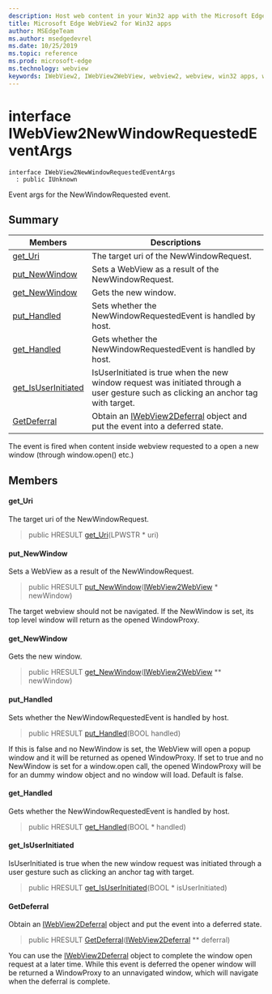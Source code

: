 ```yaml
---
description: Host web content in your Win32 app with the Microsoft Edge WebView2 control
title: Microsoft Edge WebView2 for Win32 apps
author: MSEdgeTeam
ms.author: msedgedevrel
ms.date: 10/25/2019
ms.topic: reference
ms.prod: microsoft-edge
ms.technology: webview
keywords: IWebView2, IWebView2WebView, webview2, webview, win32 apps, win32, edge
---
```


# interface IWebView2NewWindowRequestedEventArgs 

```
interface IWebView2NewWindowRequestedEventArgs
  : public IUnknown
```

Event args for the NewWindowRequested event.

## Summary

 Members                        | Descriptions
--------------------------------|---------------------------------------------
[get_Uri](#get_uri) | The target uri of the NewWindowRequest.
[put_NewWindow](#put_newwindow) | Sets a WebView as a result of the NewWindowRequest.
[get_NewWindow](#get_newwindow) | Gets the new window.
[put_Handled](#put_handled) | Sets whether the NewWindowRequestedEvent is handled by host.
[get_Handled](#get_handled) | Gets whether the NewWindowRequestedEvent is handled by host.
[get_IsUserInitiated](#get_isuserinitiated) | IsUserInitiated is true when the new window request was initiated through a user gesture such as clicking an anchor tag with target.
[GetDeferral](#getdeferral) | Obtain an [IWebView2Deferral](IWebView2Deferral.md#interface_i_web_view2_deferral) object and put the event into a deferred state.

The event is fired when content inside webview requested to a open a new window (through window.open() etc.)

## Members

#### get_Uri 

The target uri of the NewWindowRequest.

> public HRESULT [get_Uri](#interface_i_web_view2_new_window_requested_event_args_1ab9b4ef66827c183409200f15ad4e6991)(LPWSTR * uri)

#### put_NewWindow 

Sets a WebView as a result of the NewWindowRequest.

> public HRESULT [put_NewWindow](#interface_i_web_view2_new_window_requested_event_args_1a337aca839f78c7807f6361cd8f4142b9)([IWebView2WebView](IWebView2WebView.md#interface_i_web_view2_web_view) * newWindow)

The target webview should not be navigated. If the NewWindow is set, its top level window will return as the opened WindowProxy.

#### get_NewWindow 

Gets the new window.

> public HRESULT [get_NewWindow](#interface_i_web_view2_new_window_requested_event_args_1a658691345c22823b6ca011687dad1baa)([IWebView2WebView](IWebView2WebView.md#interface_i_web_view2_web_view) ** newWindow)

#### put_Handled 

Sets whether the NewWindowRequestedEvent is handled by host.

> public HRESULT [put_Handled](#interface_i_web_view2_new_window_requested_event_args_1a04237283cb6cab3eb7e3aa291692c19a)(BOOL handled)

If this is false and no NewWindow is set, the WebView will open a popup window and it will be returned as opened WindowProxy. If set to true and no NewWindow is set for a window.open call, the opened WindowProxy will be for an dummy window object and no window will load. Default is false.

#### get_Handled 

Gets whether the NewWindowRequestedEvent is handled by host.

> public HRESULT [get_Handled](#interface_i_web_view2_new_window_requested_event_args_1addca228064a32334726b5fdbaef42e89)(BOOL * handled)

#### get_IsUserInitiated 

IsUserInitiated is true when the new window request was initiated through a user gesture such as clicking an anchor tag with target.

> public HRESULT [get_IsUserInitiated](#interface_i_web_view2_new_window_requested_event_args_1aa39306ddb798ac2618447007dbe762e7)(BOOL * isUserInitiated)

#### GetDeferral 

Obtain an [IWebView2Deferral](IWebView2Deferral.md#interface_i_web_view2_deferral) object and put the event into a deferred state.

> public HRESULT [GetDeferral](#interface_i_web_view2_new_window_requested_event_args_1aef7e38d450123bfa7ac8d32e23d30845)([IWebView2Deferral](IWebView2Deferral.md#interface_i_web_view2_deferral) ** deferral)

You can use the [IWebView2Deferral](IWebView2Deferral.md#interface_i_web_view2_deferral) object to complete the window open request at a later time. While this event is deferred the opener window will be returned a WindowProxy to an unnavigated window, which will navigate when the deferral is complete.

